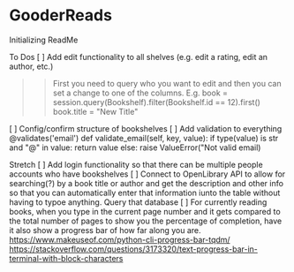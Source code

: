 # GooderReads

Initializing ReadMe

To Dos
[ ] Add edit functionality to all shelves (e.g. edit a rating, edit an author, etc.)

> > First you need to query who you want to edit and then you can set a change to one of the columns. E.g. book = session.query(Bookshelf).filter(Bookshelf.id == 12).first()
> > book.title = "New Title"

[ ] Config/confirm structure of bookshelves
[ ] Add validation to everything
@validates('email')
def validate_email(self, key, value):
if type(value) is str and "@" in value:
return value
else:
raise ValueError("Not valid email)

Stretch
[ ] Add login functionality so that there can be multiple people accounts who have bookshelves
[ ] Connect to OpenLibrary API to allow for searching(?) by a book title or author and get the description and other info so that you can automatically enter that information iunto the table without having to typoe anything. Query that database
[ ] For currently reading books, when you type in the current page number and it gets compared to the total number of pages to show you the percentage of completion, have it also show a progress bar of how far along you are.
https://www.makeuseof.com/python-cli-progress-bar-tqdm/
https://stackoverflow.com/questions/3173320/text-progress-bar-in-terminal-with-block-characters
